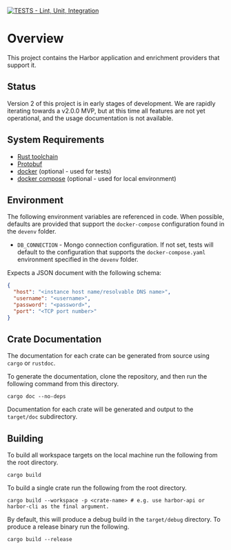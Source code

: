 [![TESTS - Lint, Unit, Integration](https://github.com/CMS-Enterprise/sbom-harbor/actions/workflows/tests.yaml/badge.svg)](https://github.com/CMS-Enterprise/sbom-harbor/actions/workflows/tests.yaml)

# Overview

This project contains the Harbor application and enrichment providers that support it.

## Status

Version 2 of this project is in early stages of development.  We are rapidly iterating towards a v2.0.0 MVP,
but at this time all features are not yet operational, and the usage documentation is not available.

## System Requirements

- [Rust toolchain](https://www.rust-lang.org/tools/install)
- [Protobuf](https://grpc.io/docs/protoc-installation/)
- [docker](https://docs.docker.com/get-docker/) (optional - used for tests)
- [docker compose](https://docs.docker.com/compose/install/) (optional - used for local environment)

## Environment

The following environment variables are referenced in code. When possible, defaults are provided that
support the `docker-compose` configuration found in the `devenv` folder.

- `DB_CONNECTION` - Mongo connection configuration. If not set, tests will default to the configuration that supports the
  `docker-compose.yaml` environment specified in the `devenv` folder.

Expects a JSON document with the following schema:

```json
{
  "host": "<instance host name/resolvable DNS name>",
  "username": "<username>",
  "password": "<password>",
  "port": "<TCP port number>"
}
```

## Crate Documentation

The documentation for each crate can be generated from source using `cargo` or `rustdoc`.

To generate the documentation, clone the repository, and then run the
following command from this directory.

```shell
cargo doc --no-deps
```

Documentation for each crate will be generated and output to the `target/doc` subdirectory.

## Building

To build all workspace targets on the local machine run the following from the root directory.

```shell
cargo build
```

To build a single crate run the following from the root directory.

```shell
cargo build --workspace -p <crate-name> # e.g. use harbor-api or harbor-cli as the final argument.
```

By default, this will produce a debug build in the `target/debug` directory. To produce a release binary run the following.

```shell
cargo build --release
```
